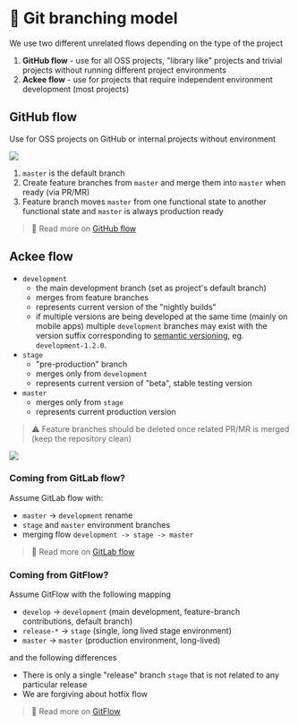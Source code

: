 # 🌳 Git branching model

We use two different unrelated flows depending on the type of the project

1. **GitHub flow** - use for all OSS projects, "library like" projects and trivial projects without running different project environments
2. **Ackee flow** - use for projects that require independent environment development (most projects)

## GitHub flow

Use for OSS projects on GitHub or internal projects without environment

![](https://files.programster.org/tutorials/git/flows/github-flow.png)

1. `master` is the default branch
2. Create feature branches from `master` and merge them into `master` when ready (via PR/MR)
3. Feature branch moves `master` from one functional state to another functional state and `master` is always production ready

> 📝 Read more on [GitHub flow](https://githubflow.github.io/)

## Ackee flow

- `development`
  - the main development branch (set as project's default branch)
  - merges from feature branches
  - represents current version of the "nightly builds"
  - if multiple versions are being developed at the same time (mainly on mobile apps) multiple `development` branches may exist with the version suffix corresponding to [semantic versioning](https://semver.org/), eg. `development-1.2.0`.
- `stage`
  - "pre-production" branch
  - merges only from `development`
  - represents current version of "beta", stable testing version
- `master`
  - merges only from `stage`
  - represents current production version

> ⚠️ Feature branches should be deleted once related PR/MR is merged (keep the repository clean)

![](http://www.plantuml.com/plantuml/svg/ZP2x3i8m34NtV8K_e4Y8aG7rCJCpC5cDqqOq3pak_Nr20IbTKDTxJuvrKoT1bjbDAZsiZyZe88semsBz00QdH4MpCCQRrJB2wQXKpiJsDg8NqFIaAKH7NZPvrW-qIHmc8LRgVhYKhyvm9Hu8WW53A3CJD3kOLXKzP7mz-0ER2bemWK4eIHwqGzZz5NORsrgzcS-cychrHIC7FVTYWrSrUPq_-WK0)

### Coming from GitLab flow?

Assume GitLab flow with:

- `master` -> `development` rename
- `stage` and `master` environment branches
- merging flow `development -> stage -> master`

> 📝 Read more on [GitLab flow](https://about.gitlab.com/blog/2014/09/29/gitlab-flow/)

### Coming from GitFlow?

Assume GitFlow with the following mapping

- `develop` -> `development` (main development, feature-branch contributions, default branch)
- `release-*` -> `stage` (single, long lived stage environment)
- `master` -> `master` (production environment, long-lived)

and the following differences

- There is only a single "release" branch `stage` that is not related to any particular release
- We are forgiving about hotfix flow

> 📝 Read more on [GitFlow](https://nvie.com/posts/a-successful-git-branching-model/)
